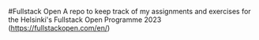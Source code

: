 #Fullstack Open 
A repo to keep track of my assignments and exercises for the Helsinki's Fullstack Open Programme 2023
(https://fullstackopen.com/en/)
